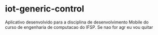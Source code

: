 # iot-generic-control
Aplicativo desenvolvido para a disciplina de desenvolvimento Mobile do curso de engenharia de computacao do IFSP.
Se nao for agr eu vou quitar
